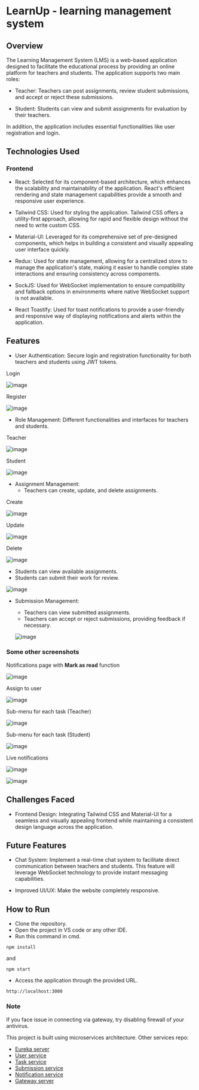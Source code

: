 # LearnUp - learning management system  

## Overview ##

The Learning Management System (LMS) is a web-based application designed to facilitate the educational process by providing an online platform for teachers and students. The application supports two main roles:

* Teacher: Teachers can post assignments, review student submissions, and accept or reject these submissions.

* Student: Students can view and submit assignments for evaluation by their teachers.
  
In addition, the application includes essential functionalities like user registration and login.

## Technologies Used ##

### Frontend ###

* React: Selected for its component-based architecture, which enhances the scalability and maintainability of the application. React's efficient rendering and state management capabilities provide a smooth and responsive user experience.

* Tailwind CSS: Used for styling the application. Tailwind CSS offers a utility-first approach, allowing for rapid and flexible design without the need to write custom CSS.
  
* Material-UI: Leveraged for its comprehensive set of pre-designed components, which helps in building a consistent and visually appealing user interface quickly.

* Redux: Used for state management, allowing for a centralized store to manage the application's state, making it easier to handle complex state interactions and ensuring consistency across components.

* SockJS: Used for WebSocket implementation to ensure compatibility and fallback options in environments where native WebSocket support is not available.

* React Toastify: Used for toast notifications to provide a user-friendly and responsive way of displaying notifications and alerts within the application.


## Features ##

* User Authentication: Secure login and registration functionality for both teachers and students using JWT tokens.

Login

![image](https://github.com/MrSharma619/lms-fe-app/assets/67254655/30e274b9-e8d5-4ac9-af83-1bad36ccd61a)

Register

![image](https://github.com/MrSharma619/lms-fe-app/assets/67254655/f5ce7bf4-0be6-4e8e-a38a-ffdbe7e3350b)

  
* Role Management: Different functionalities and interfaces for teachers and students.

Teacher

![image](https://github.com/MrSharma619/lms-fe-app/assets/67254655/8c135a80-1131-449a-a8f3-806a0dfe3b15)

Student

![image](https://github.com/MrSharma619/lms-fe-app/assets/67254655/7a1d4061-c20b-4ed0-afd9-090ec7b658b0)

  
* Assignment Management:
  * Teachers can create, update, and delete assignments.

Create

![image](https://github.com/MrSharma619/lms-fe-app/assets/67254655/396d4db0-618e-4b66-9f66-72427f41a272)

Update

![image](https://github.com/MrSharma619/lms-fe-app/assets/67254655/d8135d55-06dc-4842-9622-5563c3a48699)

Delete

![image](https://github.com/MrSharma619/lms-fe-app/assets/67254655/5a1ec793-6ad9-4674-a940-0a45d6afbf67)


    
  * Students can view available assignments.
  * Students can submit their work for review.

  ![image](https://github.com/MrSharma619/lms-fe-app/assets/67254655/10756508-e41d-49a5-a854-122b538d364b)


* Submission Management:
  * Teachers can view submitted assignments.
  * Teachers can accept or reject submissions, providing feedback if necessary.
 
  ![image](https://github.com/MrSharma619/lms-fe-app/assets/67254655/af719234-b50c-44f2-8165-1d7e7e4140b5)


### Some other screenshots ###

Notifications page with **Mark as read** function

![image](https://github.com/MrSharma619/lms-fe-app/assets/67254655/30f60808-c060-409d-a9b0-11d5897cc0a1)

Assign to user

![image](https://github.com/MrSharma619/lms-fe-app/assets/67254655/02415a44-5ccb-49ef-9109-22b2d644cb2e)

Sub-menu for each task (Teacher)

![image](https://github.com/MrSharma619/lms-fe-app/assets/67254655/c9bc3c65-5163-4ffa-bfee-226d558f4c0b)

Sub-menu for each task (Student)

![image](https://github.com/MrSharma619/lms-fe-app/assets/67254655/17e506b3-babb-47db-83a6-8a041eeb3dba)

Live notifications

![image](https://github.com/MrSharma619/lms-fe-app/assets/67254655/c7445186-c5de-4483-a6a8-151168041b13)

![image](https://github.com/MrSharma619/lms-fe-app/assets/67254655/b77b6966-9ff5-46b9-965b-577c5462994f)

 

## Challenges Faced ##

* Frontend Design: Integrating Tailwind CSS and Material-UI for a seamless and visually appealing frontend while maintaining a consistent design language across the application.

## Future Features ##

* Chat System: Implement a real-time chat system to facilitate direct communication between teachers and students. This feature will leverage WebSocket technology to provide instant messaging capabilities.

* Improved UI/UX: Make the website completely responsive.


## How to Run ##
* Clone the repository.
* Open the project in VS code or any other IDE.
* Run this command in cmd.
```
npm install
```

and 

```
npm start
```
* Access the application through the provided URL.
  
```
http://localhost:3000
```


### Note ### 
If you face issue in connecting via gateway, try disabling firewall of your antivirus.

This project is built using microservices architecture.
Other services repo:

* [Eureka server](https://github.com/MrSharma619/lms-eureka-server)
* [User service](https://github.com/MrSharma619/lms-user-service)
* [Task service](https://github.com/MrSharma619/lms-task-service)
* [Submission service](https://github.com/MrSharma619/lms-submission-service)
* [Notification service](https://github.com/MrSharma619/lms-notification-service)
* [Gateway server](https://github.com/MrSharma619/lms-gateway-server)

